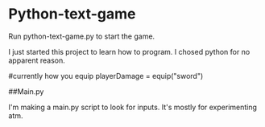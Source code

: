 # Python-text-game

Run python-text-game.py to start the game.

I just started this project to learn how to program. I chosed python for no apparent reason.



#currently how you equip
playerDamage = equip("sword")


##Main.py

I'm making a main.py script to look for inputs. It's mostly for experimenting atm.
